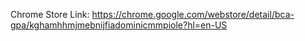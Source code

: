 Chrome Store Link: https://chrome.google.com/webstore/detail/bca-gpa/kghamhhmjmebnijfiadominicmmpiole?hl=en-US